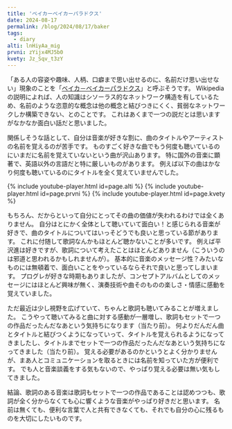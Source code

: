 ```yaml
---
title: 'ベイカーベイカーパラドクス'
date: 2024-08-17
permalink: /blog/2024/08/17/baker
tags:
  - diary
alti: lnHiyAa_mig
prvni: zYijx4MJ5b0
kvety: Jz_Sqv_t3zY
---
```


「ある人の容姿や趣味、人柄、口癖まで思い出せるのに、名前だけ思い出せない」現象のことを「[ベイカ－ベイカーパラドクス](https://ja.wikipedia.org/wiki/ベイカーベイカーパラドクス)」と呼ぶそうです。
Wikipedia の説明によれば、人の知識はシソーラス的なネットワーク構造を有しているため、名前のような恣意的な概念は他の概念と結びつきにくく、貧弱なネットワークしか構築できない、とのことです。
これはあくまで一つの説だとは思いますがなかなか面白い話だと思いました。

関係しそうな話として、自分は音楽が好きな割に、曲のタイトルやアーティストの名前を覚えるのが苦手です。
ものすごく好きな曲でもう何度も聴いているのにいまだに名前を覚えていないという曲が沢山あります。
特に国外の音楽に顕著で、英語以外の言語だと特に厳しいものがあります。
例えば以下の曲はかなり何度も聴いているのにタイトルを全く覚えていませんでした。

{% include youtube-player.html id=page.alti %}
{% include youtube-player.html id=page.prvni %}
{% include youtube-player.html id=page.kvety %}

もちろん、だからといって自分にとってその曲の価値が失われるわけでは全くありません。
自分はとにかく全体として聴いていて面白い！と感じられる音楽が好きで、曲のタイトルについてはいっそどうでも良いと思っている節があります。
これに付随して歌詞なんかもほとんど聴かないことが多いです。
例えば平沢進は好きですが、歌詞について考えたことはほとんどありません（こういうのは邪道と思われるかもしれませんが）。
基本的に音楽のメッセージ性？みたいなものには無頓着で、面白いことをやっているならそれで良いと思ってしまいます。
プログレが好きな時期もありましたが、コンセプトアルバムとしてのメッセージにはほとんど興味が無く、演奏技術や曲そのものの楽しさ・情感に感動を覚えていました。

ただ最近は少し視野を広げていて、ちゃんと歌詞も聴いてみることが増えました。
こうやって聴いてみると曲に対する感動が一層増し、歌詞もセットで一つの作品だったんだなあという気持ちになります（当たり前）。
何よりだんだん曲とタイトルと結びつくようになっていって、タイトルを覚えられるようになってきましたし、タイトルまでセットで一つの作品だったんだなあという気持ちになってきました（当たり前）。
覚える必要があるのかというとよく分かりませんが、まあ人とコミュニケーションを取るときには名前を知っていた方が便利です。
でも人と音楽談義をする気もないので、やっぱり覚える必要は無い気もしてきました。

結論、歌詞のある音楽は歌詞もセットで一つの作品であることは認めつつも、歌詞が全く分からなくても心に響くような音楽がやっぱり好きだと思います。
名前は無くても、便利な言葉で人と共有できなくても、それでも自分の心に残るものを大切にしたいものです。
